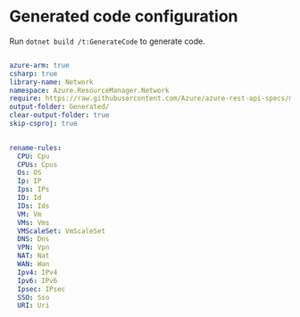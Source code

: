 # Generated code configuration

Run `dotnet build /t:GenerateCode` to generate code.

``` yaml

azure-arm: true
csharp: true
library-name: Network
namespace: Azure.ResourceManager.Network
require: https://raw.githubusercontent.com/Azure/azure-rest-api-specs/main/specification/network/resource-manager/readme.md
output-folder: Generated/
clear-output-folder: true
skip-csproj: true
 

rename-rules:
  CPU: Cpu
  CPUs: Cpus
  Os: OS
  Ip: IP
  Ips: IPs
  ID: Id
  IDs: Ids
  VM: Vm
  VMs: Vms
  VMScaleSet: VmScaleSet
  DNS: Dns
  VPN: Vpn
  NAT: Nat
  WAN: Wan
  Ipv4: IPv4
  Ipv6: IPv6
  Ipsec: IPsec
  SSO: Sso
  URI: Uri

```